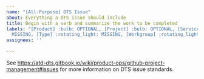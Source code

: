 ```yaml
---
name: "[All-Purpose] DTS Issue"
about: Everything a DTS issue should include
title: Begin with a verb and summarize the work to be completed
labels: "[Product] :bulb: OPTIONAL, [Project] :bulb: OPTIONAL, [Service] :rotating_light:
  MISSING, [Type] :rotating_light: MISSING, [Workgroup] :rotating_light: MISSING"
assignees: ''

---
```


See https://atd-dts.gitbook.io/wiki/product-ops/github-project-management#issues for more information on DTS issue standards.
